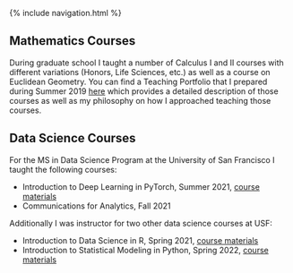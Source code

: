 {% include navigation.html %}

## Mathematics Courses

During graduate school I taught a number of Calculus I and II courses with different variations (Honors, Life Sciences, etc.) as well as a course on Euclidean Geometry. You can find a Teaching Portfolio that I prepared during Summer 2019 <a href="folder/portfolio.pdf" target="_blank">here</a> which provides a detailed description of those courses as well as my philosophy on how I approached teaching those courses.

## Data Science Courses

For the MS in Data Science Program at the University of San Francisco I taught the following courses:
* Introduction to Deep Learning in PyTorch, Summer 2021, [course materials](https://github.com/mgruddy/DeepLearning_MSDS21)
* Communications for Analytics, Fall 2021

Additionally I was instructor for two other data science courses at USF:
* Introduction to Data Science in R, Spring 2021, [course materials](https://github.com/mgruddy/Intro_Data_ScienceR_Spring2021)
* Introduction to Statistical Modeling in Python, Spring 2022, [course materials](https://github.com/mgruddy/StatModeling_MSDS22)